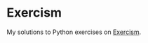 # Exercism
My solutions to Python exercises on [Exercism](https://exercism.org/tracks/python/exercises).
